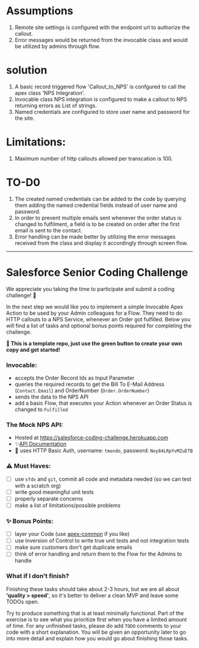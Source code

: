 

# Assumptions

1. Remote site settings is configured with the endpoint url to authorize the callout.
2. Error messages would be returned from the invocable class and would be utilized by admins through flow.

# solution
1. A basic record triggered flow 'Callout_to_NPS' is confgured to call the apex class 'NPS Integration'.
2. Invocable class NPS integration is configured to make a callout to NPS returning errors as List of strings.
3. Named credentials are configured to store user name and password for the site.


# Limitations:
1. Maximum number of http callouts allowed per transcation is 100.


# TO-D0
1. The created named credentials can be added to the code by querying them adding the named credential fields instead of user name and password.
2. In order to prevent multiple emails sent whenever the order status is changed to fulfilment, a field is to be created on order after the first email is sent to the contact.
3. Error handling can be made better by utilizing the error messages received from the class and display it accordingly through screen flow.



----------------------------------------------------------------------------------------------------------
# Salesforce Senior Coding Challenge

We appreciate you taking the time to participate and submit a coding challenge! 🥳

In the next step we would like you to implement a simple Invocable Apex Action to be used by your Admin colleagues for a Flow. They need to do HTTP callouts to a NPS Service, whenever an Order got fulfilled. Below you will find a list of tasks and optional bonus points required for completing the challenge.

**🚀 This is a template repo, just use the green button to create your own copy and get started!**

### Invocable:

* accepts the Order Record Ids as Input Parameter
* queries the required records to get the Bill To E-Mail Address (`Contact.Email`) and OrderNumber (`Order.OrderNumber`)
* sends the data to the NPS API
* add a basic Flow, that executes your Action whenever an Order Status is changed to `Fulfilled`

### The Mock NPS API:

* Hosted at https://salesforce-coding-challenge.herokuapp.com
* ✨[API Documentation](https://thermondo.github.io/salesforce-coding-challenge/)
* 🔐 uses HTTP Basic Auth, username: `tmondo`, password: `Noy84LRpYvMZuETB`

### ⚠️ Must Haves:

* [ ] use `sfdx` and `git`, commit all code and metadata needed (so we can test with a scratch org)
* [ ] write good meaningful unit tests
* [ ] properly separate concerns
* [ ] make a list of limitations/possible problems

### ✨ Bonus Points:

* [ ] layer your Code (use [apex-common](https://github.com/apex-enterprise-patterns/fflib-apex-common) if you like)
* [ ] use Inversion of Control to write true unit tests and not integration tests
* [ ] make sure customers don't get duplicate emails
* [ ] think of error handling and return them to the Flow for the Admins to handle

### What if I don't finish?

Finishing these tasks should take about 2-3 hours, but we are all about **'quality > speed'**, so it's better to deliver a clean MVP and leave some TODOs open.

Try to produce something that is at least minimally functional. Part of the exercise is to see what you prioritize first when you have a limited amount of time. For any unfinished tasks, please do add `TODO` comments to your code with a short explanation. You will be given an opportunity later to go into more detail and explain how you would go about finishing those tasks.